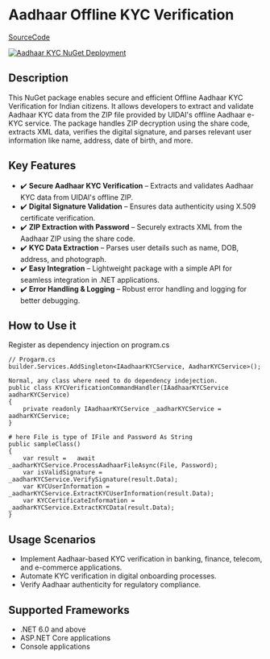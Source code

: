 ﻿# Aadhaar Offline KYC Verification
[SourceCode](https://github.com/hraverkar/Aadhaar-OfflineKYC-Verification.git)

[![Aadhaar KYC NuGet Deployment](https://github.com/hraverkar/Aadhaar-OfflineKYC-Verification/actions/workflows/dotnet.yml/badge.svg)](https://github.com/hraverkar/Aadhaar-OfflineKYC-Verification/actions/workflows/dotnet.yml)

## Description
This NuGet package enables secure and efficient Offline Aadhaar KYC Verification for Indian citizens. It allows developers to extract and validate Aadhaar KYC data from the ZIP file provided by UIDAI's offline Aadhaar e-KYC service. The package handles ZIP decryption using the share code, extracts XML data, verifies the digital signature, and parses relevant user information like name, address, date of birth, and more.

## Key Features
- ✔️ **Secure Aadhaar KYC Verification** – Extracts and validates Aadhaar KYC data from UIDAI's offline ZIP.
- ✔️ **Digital Signature Validation** – Ensures data authenticity using X.509 certificate verification.
- ✔️ **ZIP Extraction with Password** – Securely extracts XML from the Aadhaar ZIP using the share code.
- ✔️ **KYC Data Extraction** – Parses user details such as name, DOB, address, and photograph.
- ✔️ **Easy Integration** – Lightweight package with a simple API for seamless integration in .NET applications.
- ✔️ **Error Handling & Logging** – Robust error handling and logging for better debugging.

## How to Use it
Register as dependency injection on program.cs

    // Progarm.cs
	builder.Services.AddSingleton<IAadhaarKYCService, AadharKYCService>();
	
	Normal, any class where need to do dependency indejection.
    public class KYCVerificationCommandHandler(IAadhaarKYCService aadharKYCService)
    {
        private readonly IAadhaarKYCService _aadharKYCService = aadharKYCService;
    }
    
    # here File is type of IFile and Password As String
    public sampleClass()
    {
        var result =   await _aadharKYCService.ProcessAadhaarFileAsync(File, Password);
        var isValidSignature = _aadharKYCService.VerifySignature(result.Data);
        var KYCUserInformation = _aadharKYCService.ExtractKYCUserInformation(result.Data);
        var KYCCertificateInformation = _aadharKYCService.ExtractKYCData(result.Data);
    }

## Usage Scenarios
- Implement Aadhaar-based KYC verification in banking, finance, telecom, and e-commerce applications.
- Automate KYC verification in digital onboarding processes.
- Verify Aadhaar authenticity for regulatory compliance.

## Supported Frameworks
- .NET 6.0 and above
- ASP.NET Core applications
- Console applications
